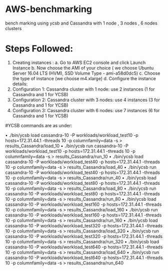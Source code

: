 # AWS-benchmarking
bench marking using ycsb and Cassandra with 1 node , 3 nodes , 6 nodes clusters


# Steps Followed: 
1.	Creating instances :
a.	Go to AWS EC2 console and click Launch Instance
b.	Now choose the AMI of your choice ( we choose Ubuntu Server 16.04 LTS (HVM), SSD Volume Type - ami-a58d0dc5)
c.	Choose the type of instance (we choose m4.xlarge)
d.	Configure the instance details:
1.	Configuration 1: Cassandra cluster with 1 node: use 2 instances (1 for Cassandra and 1 for YCSB)
2.	Configuration 2: Cassandra cluster with 3 nodes: use 4 instances (3 for Cassandra and 1 for YCSB)
3.	Configuration 3: Cassandra cluster with 6 nodes: use 7 instances (6 for Cassandra and 1 for YCSB)



#YCSB commands are as under:

•	./bin/ycsb load cassandra-10 -P workloads/workload_test10 -p hosts=172.31.44.1 -threads 10 -p columnfamily=data -s > results_Cassandra/load_10
•	./bin/ycsb run cassandra-10 -P workloads/workload_test10 -p hosts=172.31.44.1 -threads 10 -p columnfamily=data -s > results_Cassandra/run_10
•	./bin/ycsb load cassandra-10 -P workloads/workload_test40 -p hosts=172.31.44.1 -threads 10 -p columnfamily=data -s > results_Cassandra/load_40
•	./bin/ycsb run cassandra-10 -P workloads/workload_test40 -p hosts=172.31.44.1 -threads 10 -p columnfamily=data -s > results_Cassandra/run_40
•	./bin/ycsb load cassandra-10 -P workloads/workload_test80 -p hosts=172.31.44.1 -threads 10 -p columnfamily=data -s > results_Cassandra/load_80
•	./bin/ycsb run cassandra-10 -P workloads/workload_test80 -p hosts=172.31.44.1 -threads 10 -p columnfamily=data -s > results_Cassandra/run_80
•	./bin/ycsb load cassandra-10 -P workloads/workload_test160 -p hosts=172.31.44.1 -threads 10 -p columnfamily=data -s > results_Cassandra/load_160
•	./bin/ycsb run cassandra-10 -P workloads/workload_test160 -p hosts=172.31.44.1 -threads 10 -p columnfamily=data -s > results_Cassandra/run_160
•	./bin/ycsb load cassandra-10 -P workloads/workload_test320 -p hosts=172.31.44.1 -threads 10 -p columnfamily=data -s > results_Cassandra/load_320
•	./bin/ycsb run cassandra-10 -P workloads/workload_test320 -p hosts=172.31.44.1 -threads 10 -p columnfamily=data -s > results_Cassandra/run_320
•	./bin/ycsb load cassandra-10 -P workloads/workload_test640 -p hosts=172.31.44.1 -threads 10 -p columnfamily=data -s > results_Cassandra/load_640
•	./bin/ycsb run cassandra-10 -P workloads/workload_test640 -p hosts=172.31.44.1 -threads 10 -p columnfamily=data -s > results_Cassandra/run_640

